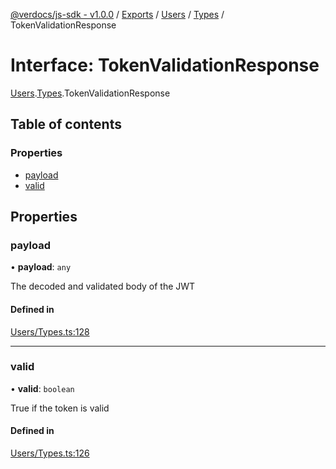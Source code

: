 [@verdocs/js-sdk - v1.0.0](../README.md) / [Exports](../modules.md) / [Users](../modules/Users.md) / [Types](../modules/Users.Types.md) / TokenValidationResponse

# Interface: TokenValidationResponse

[Users](../modules/Users.md).[Types](../modules/Users.Types.md).TokenValidationResponse

## Table of contents

### Properties

- [payload](Users.Types.TokenValidationResponse.md#payload)
- [valid](Users.Types.TokenValidationResponse.md#valid)

## Properties

### payload

• **payload**: `any`

The decoded and validated body of the JWT

#### Defined in

[Users/Types.ts:128](https://github.com/Verdocs/js-sdk/blob/fb278cb/src/Users/Types.ts#L128)

___

### valid

• **valid**: `boolean`

True if the token is valid

#### Defined in

[Users/Types.ts:126](https://github.com/Verdocs/js-sdk/blob/fb278cb/src/Users/Types.ts#L126)
